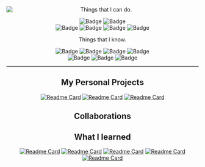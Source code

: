 <div align="center">
<img align="left" src="https://github-readme-stats.vercel.app/api?username=arkk200&show_icons=true" />
<div align="center">
Things that I can do.
<div>

![Badge](https://img.shields.io/badge/React-191919.svg?style=flat&logo=React)
![Badge](https://img.shields.io/badge/Next.js-191919.svg?style=flat&logo=Nextdotjs)<br>
![Badge](https://img.shields.io/badge/styled‐components-white.svg?style=flat&logo=styled-components)
![Badge](https://img.shields.io/badge/Svelte-white.svg?style=flat&logo=Svelte)
![Badge](https://img.shields.io/badge/JavaScript-white.svg?style=flat&logo=JavaScript)
![Badge](https://img.shields.io/badge/TypeScript-white.svg?style=flat&logo=TypeScript)

<div align="center">
Things that I know.
</div>

![Badge](https://img.shields.io/badge/Three.js-191919.svg?style=flat&logo=Three.js)
![Badge](https://img.shields.io/badge/Python-white.svg?style=flat&logo=Python)
![Badge](https://img.shields.io/badge/C-191919.svg?style=flat&logo=C)
![Badge](https://img.shields.io/badge/PHP-white.svg?style=flat&logo=PHP)<br>
![Badge](https://img.shields.io/badge/Oracle-F80000.svg?style=flat&logo=Oracle)
![Badge](https://img.shields.io/badge/Redux-764ABC.svg?style=flat&logo=Redux)
![Badge](https://img.shields.io/badge/Lit-324FFF.svg?style=flat&logo=Lit)

</div>
</div>
</div>

___

<div align="center">

## My Personal Projects

[![Readme Card](https://github-readme-stats.vercel.app/api/pin/?username=arkk200&repo=chess)](https://github.com/arkk200/Chess)
[![Readme Card](https://github-readme-stats.vercel.app/api/pin/?username=arkk200&repo=4mok)](https://github.com/arkk200/4mok)
[![Readme Card](https://github-readme-stats.vercel.app/api/pin/?username=arkk200&repo=4mok_back-end)](https://github.com/arkk200/4mok_back-end)

## Collaborations

## What I learned
[![Readme Card](https://github-readme-stats.vercel.app/api/pin/?username=arkk200&repo=next.js)](https://github.com/arkk200/Next.js)
[![Readme Card](https://github-readme-stats.vercel.app/api/pin/?username=arkk200&repo=spring)](https://github.com/arkk200/Spring)
[![Readme Card](https://github-readme-stats.vercel.app/api/pin/?username=arkk200&repo=dart)](https://github.com/arkk200/Dart)
[![Readme Card](https://github-readme-stats.vercel.app/api/pin/?username=arkk200&repo=flutter)](https://github.com/arkk200/Flutter)
[![Readme Card](https://github-readme-stats.vercel.app/api/pin/?username=arkk200&repo=react-hooks)](https://github.com/arkk200/Reack-Hooks)

</div>
